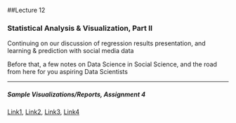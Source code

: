 ##Lecture 12

### Statistical Analysis & Visualization, Part II

Continuing on our discussion of regression results presentation, and learning & prediction with social media data

Before that, a few notes on Data Science in Social Science, and the road from here for you aspiring Data Scientists 

-----

##### Sample Visualizations/Reports, Assignment 4

[Link1](), [Link2](), [Link3](), [Link4]()
